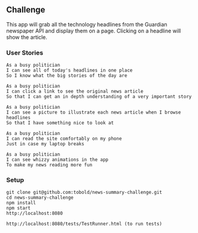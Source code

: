 ## Challenge

This app will grab all the technology headlines from the Guardian newspaper API and display them on a page.  Clicking on a headline will show the article.

### User Stories

```
As a busy politician
I can see all of today's headlines in one place
So I know what the big stories of the day are
```

```
As a busy politician
I can click a link to see the original news article
So that I can get an in depth understanding of a very important story
```

```
As a busy politician
I can see a picture to illustrate each news article when I browse headlines
So that I have something nice to look at
```

```
As a busy politician
I can read the site comfortably on my phone
Just in case my laptop breaks
```

```
As a busy politician
I can see whizzy animations in the app
To make my news reading more fun
```

### Setup

```
git clone git@github.com:tobold/news-summary-challenge.git
cd news-summary-challenge
npm install
npm start
http://localhost:8080

http://localhost:8080/tests/TestRunner.html (to run tests)
```
